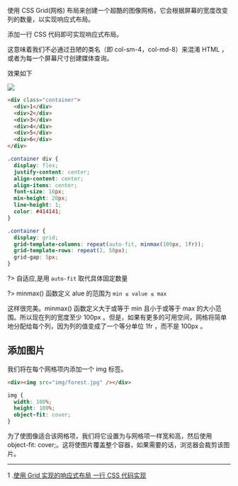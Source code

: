 使用 CSS Grid(网格) 布局来创建一个超酷的图像网格，它会根据屏幕的宽度改变列的数量，以实现响应式布局。

添加一行 CSS 代码即可实现响应式布局。

这意味着我们不必通过丑陋的类名（即 col-sm-4，col-md-8）来混淆 HTML ，或者为每一个屏幕尺寸创建媒体查询。

效果如下

<img src="https://loremxuetengfei.oss-cn-beijing.aliyuncs.com/grid-response.gif"/>

```html
<div class="container">
  <div>1</div>
  <div>2</div>
  <div>3</div>
  <div>4</div>
  <div>5</div>
  <div>6</div>
</div>
```

```css
.container div {
  display: flex;
  justify-content: center;
  align-content: center;
  align-items: center;
  font-size: 16px;
  min-height: 20px;
  line-height: 1;
  color: #414141;
}

.container {
  display: grid;
  grid-template-columns: repeat(auto-fit, minmax(100px, 1fr));
  grid-template-rows: repeat(2, 50px);
  grid-gap: 5px;
}
```

?> 自适应,是用 `auto-fit` 取代具体固定数量

?> minmax() 函数定义 alue 的范围为 `min ≤ value ≤ max`

这样很完美。minmax() 函数定义大于或等于 min 且小于或等于 max 的大小范围。所以现在列的宽度至少 100px 。但是，如果有更多的可用空间，网格将简单地分配给每个列，因为列的值变成了一个等分单位 1fr ，而不是 100px 。

## 添加图片

我们将在每个网格项内添加一个 img 标签。

```html
<div><img src="img/forest.jpg" /></div>
```

```css
img {
  width: 100%;
  height: 100%;
  object-fit: cover;
}
```

为了使图像适合该网格项，我们将它设置为与网格项一样宽和高，然后使用 object-fit: cover;。这将使图片覆盖整个容器，如果需要的话，浏览器会裁剪该图片。

---

1 .[使用 Grid 实现的响应式布局 一行 CSS 代码实现](https://www.css88.com/archives/8706)
